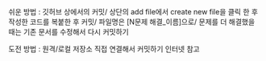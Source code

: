 쉬운 방법 : 깃허브 상에서의 커밋/
상단의 add file에서 create new file을 클릭 한 후 작성한 코드를 복붙한 후 커밋/
파일명은 [N문제 해결_이름]으로/
문제를 더 해결했을 때는 기존 문서를 수정해서 다시 커밋하기

도전 방법 : 원격/로컬 저장소 직접 연결해서 커밋하기
인터넷 참고
